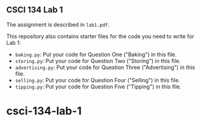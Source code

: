 CSCI 134 Lab 1
--------------

The assignment is described in `lab1.pdf`.

This repository also contains starter files for the code
you need to write for Lab 1:
- `baking.py`: Put your code for Question One ("Baking") in this file.
- `storing.py`: Put your code for Question Two ("Storing") in this file.
- `advertising.py`: Put your code for Question Three ("Advertising") in this file.
- `selling.py`: Put your code for Question Four ("Selling") in this file.
- `tipping.py`: Put your code for Question Five ("Tipping") in this file.

# csci-134-lab-1
